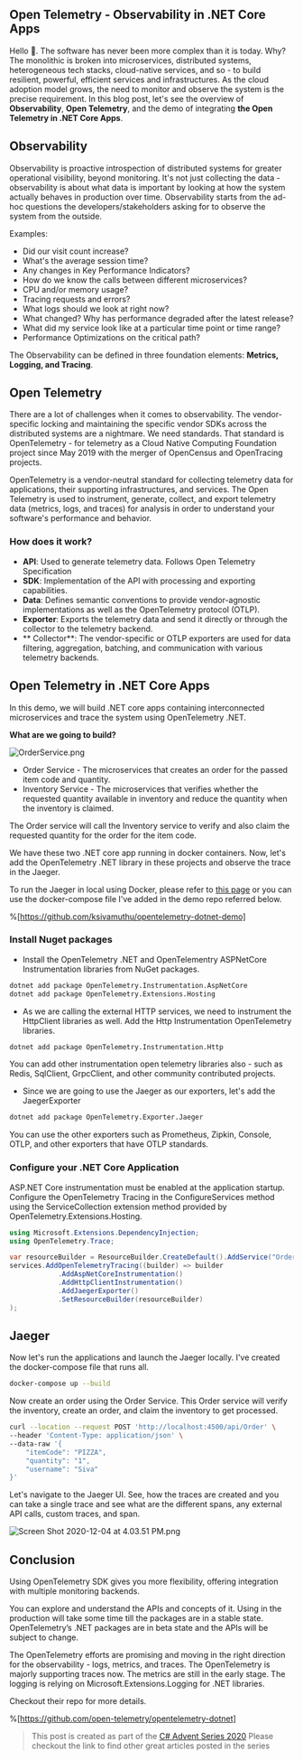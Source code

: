 ## Open Telemetry - Observability in .NET Core Apps

Hello 👋. The software has never been more complex than it is today. Why? The monolithic is broken into microservices, distributed systems, heterogeneous tech stacks,  cloud-native services, and so - to build resilient, powerful, efficient services and infrastructures. As the cloud adoption model grows, the need to monitor and observe the system is the precise requirement. In this blog post, let's see the overview of **Observability**,  **Open Telemetry**, and the demo of integrating **the Open Telemetry in .NET Core Apps**.

## Observability

Observability is proactive introspection of distributed systems for greater operational visibility, beyond monitoring. It's not just collecting the data - observability is about what data is important by looking at how the system actually behaves in production over time. Observability starts from the ad-hoc questions the developers/stakeholders asking for to observe the system from the outside.

Examples:

* Did our visit count increase?
* What's the average session time?
* Any changes in Key Performance Indicators?
* How do we know the calls between different microservices?
* CPU and/or memory usage?
* Tracing requests and errors?
* What logs should we look at right now?
* What changed? Why has performance degraded after the latest release?
* What did my service look like at a particular time point or time range?
* Performance Optimizations on the critical path?

The Observability can be defined in three foundation elements: **Metrics, Logging, and Tracing**.

## Open Telemetry

There are a lot of challenges when it comes to observability. The vendor-specific locking and maintaining the specific vendor SDKs across the distributed systems are a nightmare. We need standards. That standard is OpenTelemetry - for telemetry as a Cloud Native Computing Foundation project since May 2019 with the merger of OpenCensus and OpenTracing projects. 

OpenTelemetry is a vendor-neutral standard for collecting telemetry data for applications, their supporting infrastructures, and services. The Open Telemetry is used to instrument, generate, collect, and export telemetry data (metrics, logs, and traces) for analysis in order to understand your software's performance and behavior.

### How does it work?

* **API**: Used to generate telemetry data. Follows Open Telemetry Specification
* **SDK**: Implementation of the API with processing and exporting capabilities. 
* **Data**: Defines semantic conventions to provide vendor-agnostic implementations as well as the OpenTelemetry protocol (OTLP).
* **Exporter**: Exports the telemetry data and send it directly or through the collector to the telemetry backend.
* ** Collector**:  The vendor-specific or OTLP exporters are used for data filtering, aggregation, batching, and communication with various telemetry backends. 


## Open Telemetry in .NET Core Apps

In this demo, we will build .NET core apps containing interconnected microservices and trace the system using OpenTelemetry .NET. 

**What are we going to build?**

![OrderService.png](https://cdn.hashnode.com/res/hashnode/image/upload/v1607114382811/yH1AfrWIg.png)

* Order Service - The microservices that creates an order for the passed item code and quantity.
* Inventory Service - The microservices that verifies whether the requested quantity available in inventory and reduce the quantity when the inventory is claimed.

The Order service will call the Inventory service to verify and also claim the requested quantity for the order for the item code.

We have these two .NET core app running in docker containers. Now, let's add the OpenTelemetry .NET library in these projects and observe the trace in the Jaeger.

To run the Jaeger in local using Docker, please refer to [this page](https://www.jaegertracing.io/docs/1.18/getting-started/) or you can use the docker-compose file I've added in the demo repo referred below.

%[https://github.com/ksivamuthu/opentelemetry-dotnet-demo]

### Install Nuget packages

* Install the OpenTelemetry .NET and OpenTelementry ASPNetCore Instrumentation libraries from NuGet packages.

```bash
dotnet add package OpenTelemetry.Instrumentation.AspNetCore
dotnet add package OpenTelemetry.Extensions.Hosting
```

* As we are calling the external HTTP services, we need to instrument the HttpClient libraries as well. Add the Http Instrumentation OpenTelemetry libraries.

```bash
dotnet add package OpenTelemetry.Instrumentation.Http
```

You can add other instrumentation open telemetry libraries also - such as Redis, SqlClient, GrpcClient, and other community contributed projects. 

* Since we are going to use the Jaeger as our exporters, let's add the JaegerExporter

```bash
dotnet add package OpenTelemetry.Exporter.Jaeger
```
You can use the other exporters such as Prometheus, Zipkin, Console, OTLP, and other exporters that have OTLP standards.

### Configure your .NET Core Application

ASP.NET Core instrumentation must be enabled at the application startup. Configure the OpenTelemetry Tracing in the ConfigureServices method using the ServiceCollection extension method provided by OpenTelemetry.Extensions.Hosting.

```csharp
using Microsoft.Extensions.DependencyInjection;
using OpenTelemetry.Trace;

var resourceBuilder = ResourceBuilder.CreateDefault().AddService("OrderService");
services.AddOpenTelemetryTracing((builder) => builder
            .AddAspNetCoreInstrumentation()
            .AddHttpClientInstrumentation()
            .AddJaegerExporter()
            .SetResourceBuilder(resourceBuilder)
);
```

## Jaeger

Now let's run the applications and launch the Jaeger locally. I've created the docker-compose file that runs all.

```bash
docker-compose up --build
```

Now create an order using the Order Service. This Order service will verify the inventory, create an order, and claim the inventory to get processed.

```bash
curl --location --request POST 'http://localhost:4500/api/Order' \
--header 'Content-Type: application/json' \
--data-raw '{
    "itemCode": "PIZZA",
    "quantity": "1",
    "username": "Siva"
}'
```

Let's navigate to the Jaeger UI. See, how the traces are created and you can take a single trace and see what are the different spans, any external API calls, custom traces, and span. 


![Screen Shot 2020-12-04 at 4.03.51 PM.png](https://cdn.hashnode.com/res/hashnode/image/upload/v1607115887365/e87AmzRGB.png)

## Conclusion

Using OpenTelemetry SDK gives you more flexibility, offering integration with multiple monitoring backends. 

You can explore and understand the APIs and concepts of it. Using in the production will take some time till the packages are in a stable state. OpenTelemetry’s .NET packages are in beta state and the APIs will be subject to change. 

The OpenTelemetry efforts are promising and moving in the right direction for the observability - logs, metrics, and traces. The OpenTelemetry is majorly supporting traces now. The metrics are still in the early stage. The logging is relying on Microsoft.Extensions.Logging for .NET libraries. 

Checkout their repo for more details.

%[https://github.com/open-telemetry/opentelemetry-dotnet]

> This post is created as part of the [C# Advent Series 2020](http://www.csadvent.christmas) Please checkout the link to find other great articles posted in the series
